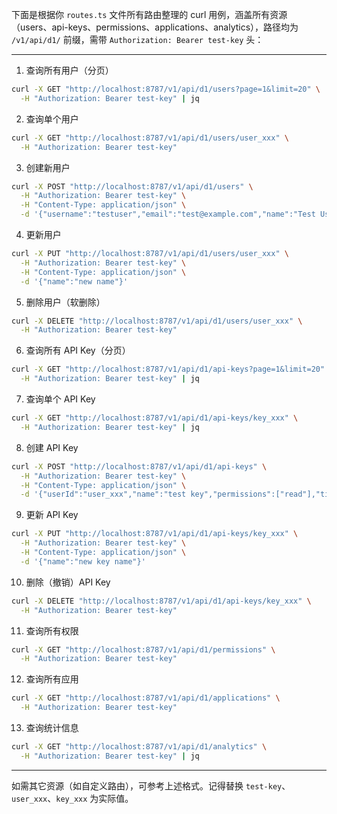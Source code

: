 下面是根据你 `routes.ts` 文件所有路由整理的 curl 用例，涵盖所有资源（users、api-keys、permissions、applications、analytics），路径均为 `/v1/api/d1/` 前缀，需带 `Authorization: Bearer test-key` 头：

---

1. 查询所有用户（分页）  
```sh
curl -X GET "http://localhost:8787/v1/api/d1/users?page=1&limit=20" \
  -H "Authorization: Bearer test-key" | jq
```

2. 查询单个用户  
```sh
curl -X GET "http://localhost:8787/v1/api/d1/users/user_xxx" \
  -H "Authorization: Bearer test-key"
```

3. 创建新用户  
```sh
curl -X POST "http://localhost:8787/v1/api/d1/users" \
  -H "Authorization: Bearer test-key" \
  -H "Content-Type: application/json" \
  -d '{"username":"testuser","email":"test@example.com","name":"Test User"}'
```

4. 更新用户  
```sh
curl -X PUT "http://localhost:8787/v1/api/d1/users/user_xxx" \
  -H "Authorization: Bearer test-key" \
  -H "Content-Type: application/json" \
  -d '{"name":"new name"}'
```

5. 删除用户（软删除）  
```sh
curl -X DELETE "http://localhost:8787/v1/api/d1/users/user_xxx" \
  -H "Authorization: Bearer test-key"
```

6. 查询所有 API Key（分页）  
```sh
curl -X GET "http://localhost:8787/v1/api/d1/api-keys?page=1&limit=20" \
  -H "Authorization: Bearer test-key" | jq
```

7. 查询单个 API Key  
```sh
curl -X GET "http://localhost:8787/v1/api/d1/api-keys/key_xxx" \
  -H "Authorization: Bearer test-key" | jq
```

8. 创建 API Key  
```sh
curl -X POST "http://localhost:8787/v1/api/d1/api-keys" \
  -H "Authorization: Bearer test-key" \
  -H "Content-Type: application/json" \
  -d '{"userId":"user_xxx","name":"test key","permissions":["read"],"tier":"free"}'
```

9. 更新 API Key  
```sh
curl -X PUT "http://localhost:8787/v1/api/d1/api-keys/key_xxx" \
  -H "Authorization: Bearer test-key" \
  -H "Content-Type: application/json" \
  -d '{"name":"new key name"}'
```

10. 删除（撤销）API Key  
```sh
curl -X DELETE "http://localhost:8787/v1/api/d1/api-keys/key_xxx" \
  -H "Authorization: Bearer test-key"
```

11. 查询所有权限  
```sh
curl -X GET "http://localhost:8787/v1/api/d1/permissions" \
  -H "Authorization: Bearer test-key"
```

12. 查询所有应用  
```sh
curl -X GET "http://localhost:8787/v1/api/d1/applications" \
  -H "Authorization: Bearer test-key"
```

13. 查询统计信息  
```sh
curl -X GET "http://localhost:8787/v1/api/d1/analytics" \
  -H "Authorization: Bearer test-key" | jq
```

---

如需其它资源（如自定义路由），可参考上述格式。记得替换 `test-key`、`user_xxx`、`key_xxx` 为实际值。